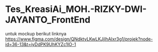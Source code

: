 # Tes_KreasiAi_MOH.-RIZKY-DWI-JAYANTO_FrontEnd

untuk mockup berikut linknya 
<a>https://www.figma.com/design/QNdktyLKwLKJjlhAIxr3g1/projek?node-id=36-13&t=iyDdPK9UhKYZc1IO-1</a>
